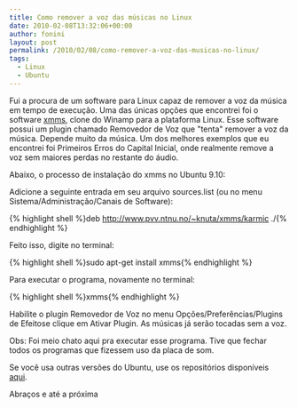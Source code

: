 ```yaml
---
title: Como remover a voz das músicas no Linux
date: 2010-02-08T13:32:06+00:00
author: fonini
layout: post
permalink: /2010/02/08/como-remover-a-voz-das-musicas-no-linux/
tags:
  - Linux
  - Ubuntu
---
```

Fui a procura de um software para Linux capaz de remover a voz da música em tempo de execução. Uma das únicas opções que encontrei foi o software [xmms](http://xxms.org), clone do Winamp para a plataforma Linux. Esse software possui um plugin chamado Removedor de Voz que "tenta" remover a voz da música. Depende muito da música. Um dos melhores exemplos que eu encontrei foi Primeiros Erros do Capital Inicial, onde realmente remove a voz sem maiores perdas no restante do áudio.

Abaixo, o processo de instalação do xmms no Ubuntu 9.10:

Adicione a seguinte entrada em seu arquivo sources.list (ou no menu Sistema/Administração/Canais de Software):

{% highlight shell %}deb http://www.pvv.ntnu.no/~knuta/xmms/karmic ./{% endhighlight %}

Feito isso, digite no terminal:

{% highlight shell %}sudo apt-get install xmms{% endhighlight %}

Para executar o programa, novamente no terminal:

{% highlight shell %}xmms{% endhighlight %}

Habilite o plugin Removedor de Voz no menu Opções/Preferências/Plugins de Efeitose clique em Ativar Plugin. As músicas já serão tocadas sem a voz.

Obs: Foi meio chato aqui pra executar esse programa. Tive que fechar todos os programas que fizessem uso da placa de som.
  
Se você usa outras versões do Ubuntu, use os repositórios disponíveis <a href="http://www.pvv.ntnu.no/~knuta/xmms/" rel="externo">aqui</a>.

Abraços e até a próxima